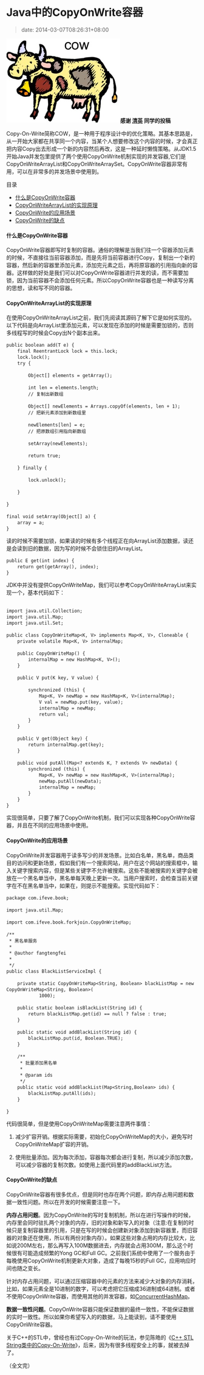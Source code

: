 # Java中的CopyOnWrite容器
>date: 2014-03-07T08:26:31+08:00


![](/assets/images/coolshell.cn/wp-content/uploads/2014/03/cow-copy-300x222.jpg)**感谢 [清英](http://ifeve.com) 同学的投稿**


Copy-On-Write简称COW，是一种用于程序设计中的优化策略。其基本思路是，从一开始大家都在共享同一个内容，当某个人想要修改这个内容的时候，才会真正把内容Copy出去形成一个新的内容然后再改，这是一种延时懒惰策略。从JDK1.5开始Java并发包里提供了两个使用CopyOnWrite机制实现的并发容器,它们是CopyOnWriteArrayList和CopyOnWriteArraySet。CopyOnWrite容器非常有用，可以在非常多的并发场景中使用到。




目录



* [什么是CopyOnWrite容器](#%E4%BB%80%E4%B9%88%E6%98%AFCopyOnWrite%E5%AE%B9%E5%99%A8 "什么是CopyOnWrite容器")
* [CopyOnWriteArrayList的实现原理](#CopyOnWriteArrayList%E7%9A%84%E5%AE%9E%E7%8E%B0%E5%8E%9F%E7%90%86 "CopyOnWriteArrayList的实现原理")
* [CopyOnWrite的应用场景](#CopyOnWrite%E7%9A%84%E5%BA%94%E7%94%A8%E5%9C%BA%E6%99%AF "CopyOnWrite的应用场景")
* [CopyOnWrite的缺点](#CopyOnWrite%E7%9A%84%E7%BC%BA%E7%82%B9 "CopyOnWrite的缺点")

#### 什么是CopyOnWrite容器


CopyOnWrite容器即写时复制的容器。通俗的理解是当我们往一个容器添加元素的时候，不直接往当前容器添加，而是先将当前容器进行Copy，复制出一个新的容器，然后新的容器里添加元素，添加完元素之后，再将原容器的引用指向新的容器。这样做的好处是我们可以对CopyOnWrite容器进行并发的读，而不需要加锁，因为当前容器不会添加任何元素。所以CopyOnWrite容器也是一种读写分离的思想，读和写不同的容器。



#### CopyOnWriteArrayList的实现原理


在使用CopyOnWriteArrayList之前，我们先阅读其源码了解下它是如何实现的。以下代码是向ArrayList里添加元素，可以发现在添加的时候是需要加锁的，否则多线程写的时候会Copy出N个副本出来。



```
public boolean add(T e) {
    final ReentrantLock lock = this.lock;
    lock.lock();
    try {

        Object[] elements = getArray();

        int len = elements.length;
        // 复制出新数组

        Object[] newElements = Arrays.copyOf(elements, len + 1);
        // 把新元素添加到新数组里

        newElements[len] = e;
        // 把原数组引用指向新数组

        setArray(newElements);

        return true;

    } finally {

        lock.unlock();

    }

}

final void setArray(Object[] a) {
    array = a;
}

```

读的时候不需要加锁，如果读的时候有多个线程正在向ArrayList添加数据，读还是会读到旧的数据，因为写的时候不会锁住旧的ArrayList。



```
public E get(int index) {
    return get(getArray(), index);
}

```

JDK中并没有提供CopyOnWriteMap，我们可以参考CopyOnWriteArrayList来实现一个，基本代码如下：



```

import java.util.Collection;
import java.util.Map;
import java.util.Set;

public class CopyOnWriteMap<K, V> implements Map<K, V>, Cloneable {
    private volatile Map<K, V> internalMap;

    public CopyOnWriteMap() {
        internalMap = new HashMap<K, V>();
    }

    public V put(K key, V value) {

        synchronized (this) {
            Map<K, V> newMap = new HashMap<K, V>(internalMap);
            V val = newMap.put(key, value);
            internalMap = newMap;
            return val;
        }
    }

    public V get(Object key) {
        return internalMap.get(key);
    }

    public void putAll(Map<? extends K, ? extends V> newData) {
        synchronized (this) {
            Map<K, V> newMap = new HashMap<K, V>(internalMap);
            newMap.putAll(newData);
            internalMap = newMap;
        }
    }
}

```

实现很简单，只要了解了CopyOnWrite机制，我们可以实现各种CopyOnWrite容器，并且在不同的应用场景中使用。


#### CopyOnWrite的应用场景


CopyOnWrite并发容器用于读多写少的并发场景。比如白名单，黑名单，商品类目的访问和更新场景，假如我们有一个搜索网站，用户在这个网站的搜索框中，输入关键字搜索内容，但是某些关键字不允许被搜索。这些不能被搜索的关键字会被放在一个黑名单当中，黑名单每天晚上更新一次。当用户搜索时，会检查当前关键字在不在黑名单当中，如果在，则提示不能搜索。实现代码如下：



```
package com.ifeve.book;

import java.util.Map;

import com.ifeve.book.forkjoin.CopyOnWriteMap;

/**
 * 黑名单服务
 *
 * @author fangtengfei
 *
 */
public class BlackListServiceImpl {

    private static CopyOnWriteMap<String, Boolean> blackListMap = new CopyOnWriteMap<String, Boolean>(
            1000);

    public static boolean isBlackList(String id) {
        return blackListMap.get(id) == null ? false : true;
    }

    public static void addBlackList(String id) {
        blackListMap.put(id, Boolean.TRUE);
    }

    /**
     * 批量添加黑名单
     *
     * @param ids
     */
    public static void addBlackList(Map<String,Boolean> ids) {
        blackListMap.putAll(ids);
    }

}

```

代码很简单，但是使用CopyOnWriteMap需要注意两件事情：


1. 减少扩容开销。根据实际需要，初始化CopyOnWriteMap的大小，避免写时CopyOnWriteMap扩容的开销。


2. 使用批量添加。因为每次添加，容器每次都会进行复制，所以减少添加次数，可以减少容器的复制次数。如使用上面代码里的addBlackList方法。


#### CopyOnWrite的缺点


CopyOnWrite容器有很多优点，但是同时也存在两个问题，即内存占用问题和数据一致性问题。所以在开发的时候需要注意一下。


**内存占用问题**。因为CopyOnWrite的写时复制机制，所以在进行写操作的时候，内存里会同时驻扎两个对象的内存，旧的对象和新写入的对象（注意:在复制的时候只是复制容器里的引用，只是在写的时候会创建新对象添加到新容器里，而旧容器的对象还在使用，所以有两份对象内存）。如果这些对象占用的内存比较大，比如说200M左右，那么再写入100M数据进去，内存就会占用300M，那么这个时候很有可能造成频繁的Yong GC和Full GC。之前我们系统中使用了一个服务由于每晚使用CopyOnWrite机制更新大对象，造成了每晚15秒的Full GC，应用响应时间也随之变长。


针对内存占用问题，可以通过压缩容器中的元素的方法来减少大对象的内存消耗，比如，如果元素全是10进制的数字，可以考虑把它压缩成36进制或64进制。或者不使用CopyOnWrite容器，而使用其他的并发容器，如[ConcurrentHashMap](http://ifeve.com/concurrenthashmap/)。


**数据一致性问题**。CopyOnWrite容器只能保证数据的最终一致性，不能保证数据的实时一致性。所以如果你希望写入的的数据，马上能读到，请不要使用CopyOnWrite容器。


关于C++的STL中，曾经也有过Copy-On-Write的玩法，参见陈皓的《[C++ STL String类中的Copy-On-Write](http://blog.csdn.net/haoel/article/details/24058)》，后来，因为有很多线程安全上的事，就被去掉了。


（全文完）


